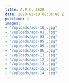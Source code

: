 ```yaml
---
title: A.P.C. SS20
date: 2020-02-19 08:36:00 Z
position: 1
images:
- "/uploads/apc-10_.jpg"
- "/uploads/apc-01_.jpg"
- "/uploads/apc-03_.jpg"
- "/uploads/apc-05_.jpg"
- "/uploads/apc-09_.jpg"
- "/uploads/apc-06_.jpg"
- "/uploads/apc-11_.jpg"
- "/uploads/apc-12_.jpg"
- "/uploads/apc-13_.jpg"
- "/uploads/apc-15_.jpg"
- "/uploads/apc-14_.jpg"
---
```


